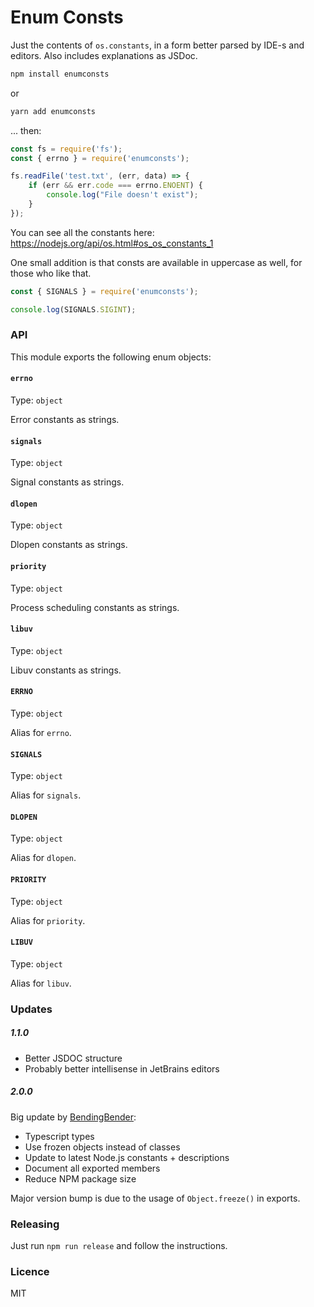 # Enum Consts

Just the contents of `os.constants`, in a form better parsed by IDE-s and editors. Also includes explanations as JSDoc.

```bash
npm install enumconsts
```
or 
```bash
yarn add enumconsts
```

... then:

```javascript
const fs = require('fs');
const { errno } = require('enumconsts');

fs.readFile('test.txt', (err, data) => {
	if (err && err.code === errno.ENOENT) {
		console.log("File doesn't exist");
	}
});

```

You can see all the constants here: <https://nodejs.org/api/os.html#os_os_constants_1>

One small addition is that consts are available in uppercase as well, for those who like that.

```javascript
const { SIGNALS } = require('enumconsts');

console.log(SIGNALS.SIGINT);
```

### API

This module exports the following enum objects:

#### `errno`
Type: `object`

Error constants as strings.

#### `signals`
Type: `object`

Signal constants as strings.

#### `dlopen`
Type: `object`

Dlopen constants as strings.

#### `priority`
Type: `object`

Process scheduling constants as strings.

#### `libuv`
Type: `object`

Libuv constants as strings.

#### `ERRNO`
Type: `object`

Alias for `errno`.

#### `SIGNALS`
Type: `object`

Alias for `signals`.

#### `DLOPEN`
Type: `object`

Alias for `dlopen`.

#### `PRIORITY`
Type: `object`

Alias for `priority`.

#### `LIBUV`
Type: `object`

Alias for `libuv`.

### Updates

##### **1.1.0**  
- Better JSDOC structure
- Probably better intellisense in JetBrains editors

##### **2.0.0**
Big update by [BendingBender](https://github.com/BendingBender):
- Typescript types
- Use frozen objects instead of classes
- Update to latest Node.js constants + descriptions
- Document all exported members
- Reduce NPM package size

Major version bump is due to the usage of `Object.freeze()` in exports.

### Releasing

Just run `npm run release` and follow the instructions.

### Licence

MIT
